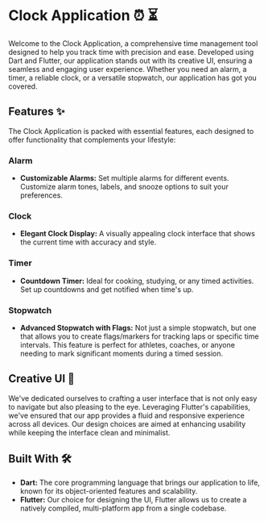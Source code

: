 # Clock Application :alarm_clock: :hourglass_flowing_sand:

Welcome to the Clock Application, a comprehensive time management tool designed to help you track time with precision and ease. Developed using Dart and Flutter, our application stands out with its creative UI, ensuring a seamless and engaging user experience. Whether you need an alarm, a timer, a reliable clock, or a versatile stopwatch, our application has got you covered.

## Features :sparkles:

The Clock Application is packed with essential features, each designed to offer functionality that complements your lifestyle:

### Alarm
- **Customizable Alarms:** Set multiple alarms for different events. Customize alarm tones, labels, and snooze options to suit your preferences.

### Clock
- **Elegant Clock Display:** A visually appealing clock interface that shows the current time with accuracy and style.

### Timer
- **Countdown Timer:** Ideal for cooking, studying, or any timed activities. Set up countdowns and get notified when time's up.

### Stopwatch
- **Advanced Stopwatch with Flags:** Not just a simple stopwatch, but one that allows you to create flags/markers for tracking laps or specific time intervals. This feature is perfect for athletes, coaches, or anyone needing to mark significant moments during a timed session.

## Creative UI :art:

We've dedicated ourselves to crafting a user interface that is not only easy to navigate but also pleasing to the eye. Leveraging Flutter's capabilities, we've ensured that our app provides a fluid and responsive experience across all devices. Our design choices are aimed at enhancing usability while keeping the interface clean and minimalist.

## Built With :hammer_and_wrench:

- **Dart:** The core programming language that brings our application to life, known for its object-oriented features and scalability.
- **Flutter:** Our choice for designing the UI, Flutter allows us to create a natively compiled, multi-platform app from a single codebase.
